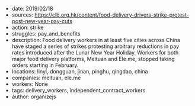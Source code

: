 - date: 2019/02/18
- sources: https://clb.org.hk/content/food-delivery-drivers-strike-protest-post-new-year-pay-cuts
- action: strike
- struggles: pay_and_benefits
- description: Food delivery workers in at least five cities across China have staged a series of strikes protesting arbitrary reductions in pay rates introduced after the Lunar New Year Holiday. Workers for both major food delivery platforms, Meituan and Ele.me, stopped taking orders starting in February.
- locations: linyi, dongguan, jinan, pinghu, qingdao, china
- companies: meituan, ele.me
- workers: None
- tags: delivery_workers, independent_contract_workers
- author: organizejs
